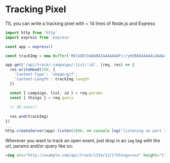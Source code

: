# Tracking Pixel 

TIL you can write a tracking pixel with ~ 14 lines of Node.js and Express

```javascript
import http from 'http'
import express from 'express'

const app = express()

const trackImg = new Buffer('R0lGODlhAQABAIAAAAAAAP///yH5BAEAAAAALAAAAAABAAEAAAIBRAA7', 'base64');

app.get('/api/track/:campaign/:list/:id', (req, res) => {
  res.writeHead(200, {
    'Content-Type': 'image/gif',
    'Content-Length': trackImg.length
  })

  const { campaign, list, id } = req.params 
  const { things } = req.query
  
  // db.save() 
  
  res.end(trackImg)
})
...
http.createServer(app).listen(3000, => console.log('listening on port 3000'))
```
Wherever you want to track an open event, just drop in an `img` tag with the url, params and/or query like so:

```html
<img src="http://example.com/api/track/1234/12/1?things=xxx" height="1" width="1">
```
